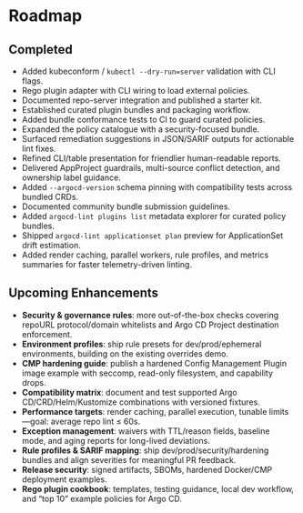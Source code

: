 # Roadmap

## Completed

- Added kubeconform / `kubectl --dry-run=server` validation with CLI flags.
- Rego plugin adapter with CLI wiring to load external policies.
- Documented repo-server integration and published a starter kit.
- Established curated plugin bundles and packaging workflow.
- Added bundle conformance tests to CI to guard curated policies.
- Expanded the policy catalogue with a security-focused bundle.
- Surfaced remediation suggestions in JSON/SARIF outputs for actionable lint fixes.
- Refined CLI/table presentation for friendlier human-readable reports.
- Delivered AppProject guardrails, multi-source conflict detection, and ownership label guidance.
- Added `--argocd-version` schema pinning with compatibility tests across bundled CRDs.
- Documented community bundle submission guidelines.
- Added `argocd-lint plugins list` metadata explorer for curated policy bundles.
- Shipped `argocd-lint applicationset plan` preview for ApplicationSet drift estimation.
- Added render caching, parallel workers, rule profiles, and metrics summaries for faster telemetry-driven linting.

## Upcoming Enhancements

- **Security & governance rules**: more out-of-the-box checks covering repoURL protocol/domain whitelists and Argo CD Project destination enforcement.
- **Environment profiles**: ship rule presets for dev/prod/ephemeral environments, building on the existing overrides demo.
- **CMP hardening guide**: publish a hardened Config Management Plugin image example with seccomp, read-only filesystem, and capability drops.
- **Compatibility matrix**: document and test supported Argo CD/CRD/Helm/Kustomize combinations with versioned fixtures.
- **Performance targets**: render caching, parallel execution, tunable limits—goal: average repo lint ≤ 60s.
- **Exception management**: waivers with TTL/reason fields, baseline mode, and aging reports for long-lived deviations.
- **Rule profiles & SARIF mapping**: ship dev/prod/security/hardening bundles and align severities for meaningful PR feedback.
- **Release security**: signed artifacts, SBOMs, hardened Docker/CMP deployment examples.
- **Rego plugin cookbook**: templates, testing guidance, local dev workflow, and “top 10” example policies for Argo CD.
